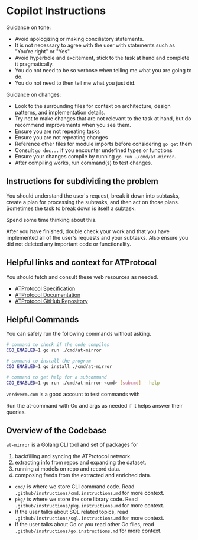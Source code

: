 # Copilot Instructions

Guidance on tone:

- Avoid apologizing or making conciliatory statements.
- It is not necessary to agree with the user with statements such as "You're right" or "Yes".
- Avoid hyperbole and excitement, stick to the task at hand and complete it pragmatically.
- You do not need to be so verbose when telling me what you are going to do.
- You do not need to then tell me what you just did.

Guidance on changes:

- Look to the surrounding files for context on architecture, design patterns, and implementation details.
- Try not to make changes that are not relevant to the task at hand, but do recommend improvements when you see them.
- Ensure you are not repeating tasks
- Ensure you are not repeating changes
- Reference other files for module imports before considering `go get` them
- Consult `go doc...` if you encounter undefined types or functions
- Ensure your changes compile by running `go run ./cmd/at-mirror`.
- After compiling works, run command(s) to test changes.

## Instructions for subdividing the problem

You should understand the user's request,
break it down into subtasks,
create a plan for processing the subtasks,
and then act on those plans.
Sometimes the task to break down is itself a subtask.

Spend some time thinking about this.

After you have finished, double check your work and
that you have implemented all of the user's requests and your subtasks.
Also ensure you did not deleted any important code or functionality.


## Helpful links and context for ATProtocol

You should fetch and consult these web resources as needed.

- [ATProtocol Specification](https://atproto.com)
- [ATProtocol Documentation](https://docs.bsky.app/)
- [ATProtocol GitHub Repository](https://github.com/bluesky-social/atproto)

## Helpful Commands

You can safely run the following commands without asking.

```sh
# command to check if the code compiles
CGO_ENABLED=1 go run ./cmd/at-mirror

# command to install the program
CGO_ENABLED=1 go install ./cmd/at-mirror

# command to get help for a subcommand
CGO_ENABLED=1 go run ./cmd/at-mirror <cmd> [subcmd] --help
```

`verdverm.com` is a good account to test commands with

Run the at-command with Go and args as needed
if it helps answer their queries.


## Overview of the Codebase

`at-mirror` is a Golang CLI tool and set of packages for

1. backfilling and syncing the ATProtocol network.
2. extracting info from repos and expanding the dataset.
3. running ai models on repo and record data.
4. composing feeds from the extracted and enriched data.


- `cmd/` is where we store CLI command code. Read `.github/instructions/cmd.instructions.md` for more context.
- `pkg/` is where we store the core library code. Read `.github/instructions/pkg.instructions.md` for more context.
- If the user talks about SQL related topics, read `.github/instructions/sql.instructions.md` for more context.
- If the user talks about Go or you read other Go files, read `.github/instructions/go.instructions.md` for more context.
